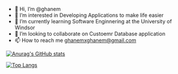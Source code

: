 - 👋 Hi, I’m @ghanem 
- 👀 I’m interested in Developing Applications to make life easier
- 🌱 I’m currently learning Software Enginnering at the University of Windsor
- 💞️ I’m looking to collaborate on Custoemr Database application
- 📫 How to reach me ghanemxghanem@gmail.com

[![Anurag's GitHub stats](https://github-readme-stats.vercel.app/api?username=ghanem025)](https://github.com/anuraghazra/github-readme-stats)

[![Top Langs](https://github-readme-stats.vercel.app/api/top-langs/?username=ghanem025&layout=compact&theme=merko)](https://github.com/zainaraza43/github-readme-stats)

<!---
ghanem025/ghanem025 is a ✨ special ✨ repository because its `README.md` (this file) appears on your GitHub profile.
You can click the Preview link to take a look at your changes.
--->
